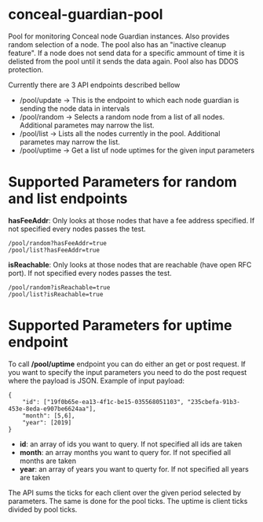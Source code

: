 # conceal-guardian-pool

Pool for monitoring Conceal node Guardian instances. Also provides random selection of a node.
The pool also has an "inactive cleanup feature". If a node does not send data for a specific ammount of time it is delisted from the pool until it sends the data again. Pool also has DDOS protection.

Currently there are 3 API endpoints described bellow

* /pool/update -> This is the endpoint to which each node guardian is sending the node data in intervals
* /pool/random -> Selects a random node from a list of all nodes. Additional parametes may narrow the list.
* /pool/list -> Lists all the nodes currently in the pool. Additional parametes may narrow the list.
* /pool/uptime -> Get a list uf node uptimes for the given input parameters

# Supported Parameters for random and list endpoints

**hasFeeAddr**: Only looks at those nodes that have a fee address specified. If not specified every nodes passes the test.

```
/pool/random?hasFeeAddr=true
/pool/list?hasFeeAddr=true

```

**isReachable**:  Only looks at those nodes that are reachable (have open RFC port). If not specified every nodes passes the test.

```
/pool/random?isReachable=true
/pool/list?isReachable=true
```

# Supported Parameters for uptime endpoint

To call **/pool/uptime** endpoint you can do either an get or post request. If you want to specify the input parameters you need to do the post request where the payload is JSON. Example of input payload:

```
{
	"id": ["19f0b65e-ea13-4f1c-be15-035568051103", "235cbefa-91b3-453e-8eda-e907be6624aa"],
  	"month": [5,6],
  	"year": [2019]
}
```

* **id**: an array of ids you want to query. If not specified all ids are taken
* **month**: an array months you want to query for. If not specified all months are taken
* **year**: an array of years you want to querty for. If not specified all years are taken

The API sums the ticks for each client over the given period selected by parameters. The same is done for the pool ticks. The uptime is client ticks divided by pool ticks.
